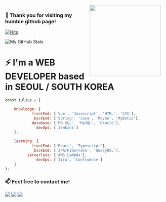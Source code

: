 <img align='right' src="https://media.giphy.com/media/QKUA2bIAgjFgk/giphy.gif" width="230">

### 👋 Thank you for visiting my humble github page!

[![Hits](https://hits.seeyoufarm.com/api/count/incr/badge.svg?url=https%3A%2F%2Fgithub.com%2FjuliusCho)](https://hits.seeyoufarm.com)

![My GitHub Stats](https://github-readme-stats.vercel.app/api?username=juliusCho&show_icons=true)

# ⚡ I'm a WEB DEVELOPER based in SEOUL / SOUTH KOREA
```javascript
const julius = {

    knowledge: {
            frontEnd: ['Vue', 'Javascript', 'HTML', 'CSS'],
             backEnd: ['Spring', 'Java', 'Maven', 'MyBatis'],
            database: ['MS-SQL', 'MySQL', 'Oracle'],
              devOps: ['Jenkins']
    },
    
    learning: {
            frontEnd: ['React', 'Typescript'],
             backEnd: ['JPA/Hibernate', 'QueryDSL'],
          serverless: ['AWS Lambda'],
              devOps: ['Jira', 'Confluence']
    }
};
```

### 📫 Feel free to contact me!

[![](https://img.shields.io/badge/LinkedIn-Inhyo(Julius)-blue)](https://www.linkedin.com/in/julius88/)
[![](https://img.shields.io/badge/Blog-Naver-green)](https://blog.naver.com/johncris)
[![](https://img.shields.io/badge/Gmail-johncrist2000%40gmail.com-red)](mailto:johncrist2000@gmail.com)

<!--
**juliusCho/juliusCho** is a ✨ _special_ ✨ repository because its `README.md` (this file) appears on your GitHub profile.

Here are some ideas to get you started:

- 🔭 I’m currently working on ...
- 🌱 I’m currently learning ...
- 👯 I’m looking to collaborate on ...
- 🤔 I’m looking for help with ...
- 💬 Ask me about ...
- 📫 How to reach me: ...
- 😄 Pronouns: ...
- ⚡ Fun fact: ...
-->
